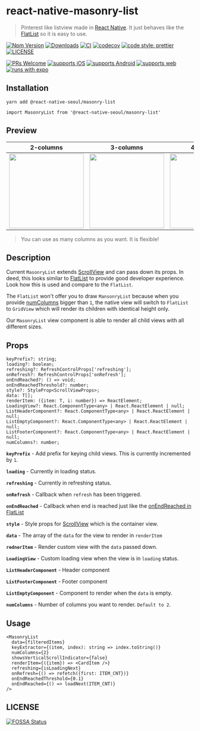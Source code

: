 # react-native-masonry-list

> Pinterest like listview made in [React Native](https://reactnative.dev). It just behaves like the [FlatList](https://reactnative.dev/docs/next/flatlist) so it is easy to use.

[![Npm Version](http://img.shields.io/npm/v/@react-native-seoul/masonry-list.svg?style=flat-square)](https://npmjs.org/package/@react-native-seoul/masonry-list)
[![Downloads](http://img.shields.io/npm/dm/@react-native-seoul/masonry-list.svg?style=flat-square)](https://npmjs.org/package/@react-native-seoul/masonry-list)
[![CI](https://github.com/hyochan/react-native-masonry-list/actions/workflows/ci.yml/badge.svg)](https://github.com/hyochan/react-native-masonry-list/actions/workflows/ci.yml)
[![codecov](https://codecov.io/gh/hyochan/react-native-masonry-list/branch/master/graph/badge.svg?token=MSQVHOV57A)](https://codecov.io/gh/hyochan/react-native-masonry-list)
[![code style: prettier](https://img.shields.io/badge/code_style-prettier-ff69b4.svg?style=flat-square)](https://github.com/prettier/prettier)
[![LICENSE](http://img.shields.io/npm/l/@react-native-seoul/masonry-list.svg?style=flat-square)](https://npmjs.org/package/@react-native-seoul/masonry-list)

[![PRs Welcome](https://img.shields.io/badge/PRs-welcome-brightgreen.svg?style=flat-square)](CONTRIBUTING.md)
[![supports iOS](https://img.shields.io/badge/iOS-4630EB.svg?style=flat-square&logo=APPLE&labelColor=999999&logoColor=fff)](https://itunes.apple.com/app/apple-store/id982107779)
[![supports Android](https://img.shields.io/badge/Android-4630EB.svg?style=flat-square&logo=ANDROID&labelColor=A4C639&logoColor=fff)](https://play.google.com/store/apps/details?id=host.exp.exponent&referrer=www)
[![supports web](https://img.shields.io/badge/web-4630EB.svg?style=flat-square&logo=GOOGLE-CHROME&labelColor=4285F4&logoColor=fff)](https://docs.expo.io/workflow/web/)
[![runs with expo](https://img.shields.io/badge/Runs%20with%20Expo-000.svg?style=flat&logo=EXPO&labelColor=ffffff&logoColor=000)](https://github.com/expo/expo)

## Installation

```
yarn add @react-native-seoul/masonry-list
```

```tsx
import MasonryList from '@react-native-seoul/masonry-list'
```

## Preview

| 2-columns | 3-columns | 4-columns |
|------------|:-----------:|:-----------:|
|<img src="https://user-images.githubusercontent.com/27461460/116809803-f170e680-ab7a-11eb-8f16-e28a3ab0c741.gif" width=200/>|<img src="https://user-images.githubusercontent.com/27461460/116815966-08bfcc00-ab9b-11eb-9b9f-5928484217d9.gif" width=200/>|<img src="https://user-images.githubusercontent.com/27461460/116815949-f6459280-ab9a-11eb-8434-85f3cc834202.gif" width=200/>|

> You can use as many columns as you want. It is flexible!

## Description

Current `MasonryList` extends [ScrollView](https://reactnative.dev/docs/next/scrollview) and can pass down its props. In deed, this looks similar to [FlatList](https://reactnative.dev/docs/next/flatlist) to provide good developer experience. Look how this is used and compare to the `FlatList`.

The `FlatList` won't offer you to draw `MansonryList` because when you provide [numColumns](https://reactnative.dev/docs/next/flatlist#numcolumns) bigger than `1`, the native view will switch to `FlatList` to `GridView` which will render its children with identical height only.

Our `MasonryList` view component is able to render all child views with all different sizes.

## Props

```tsx
keyPrefix?: string;
loading?: boolean;
refreshing?: RefreshControlProps['refreshing'];
onRefresh?: RefreshControlProps['onRefresh'];
onEndReached?: () => void;
onEndReachedThreshold?: number;
style?: StyleProp<ScrollViewProps>;
data: T[];
renderItem: ({item: T, i: number}) => ReactElement;
LoadingView?: React.ComponentType<any> | React.ReactElement | null;
ListHeaderComponent?: React.ComponentType<any> | React.ReactElement | null;
ListEmptyComponent?: React.ComponentType<any> | React.ReactElement | null;
ListFooterComponent?: React.ComponentType<any> | React.ReactElement | null;
numColumns?: number;
```

**`keyPrefix`** -             Add prefix for keying child views. This is currently incremented by `1`.

**`loading`** -             Currently in loading status.

**`refreshing`** -          Currently in refreshing status.

**`onRefresh`** -           Callback when `refresh` has been triggered.

**`onEndReached`** -        Callback when end is reached just like the [onEndReached in FlatList](https://reactnative.dev/docs/flatlist#onendreached)

**`style`** -               Style props for [ScrollView](https://reactnative.dev/docs/next/scrollview) which is the container view.

**`data`** -                The array of the `data` for the view to render in `renderItem`

**`rednerItem`** -          Render custom view with the `data` passed down.

**`LoadingView`** -         Custom loading view when the view is in `loading` status.

**`ListHeaderComponent`** - Header component

**`ListFooterComponent`** - Footer component

**`ListEmptyComponent`** -  Component to render when the `data` is empty.

**`numColumns`** -          Number of columns you want to render. `Default to 2`.


## Usage

```tsx
<MasonryList
  data={filteredItems}
  keyExtractor={(item, index): string => index.toString()}
  numColumns={2}
  showsVerticalScrollIndicator={false}
  renderItem={({item}) => <CardItem />}
  refreshing={isLoadingNext}
  onRefresh={() => refetch({first: ITEM_CNT})}
  onEndReachedThreshold={0.1}
  onEndReached={() => loadNext(ITEM_CNT)}
/>
```

## LICENSE
[![FOSSA Status](https://app.fossa.com/api/projects/git%2Bgithub.com%2Fhyochan%2Freact-native-masonry-list.svg?type=large)](https://app.fossa.com/projects/git%2Bgithub.com%2Fhyochan%2Freact-native-masonry-list?ref=badge_large)